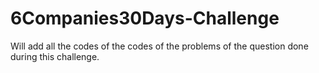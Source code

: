 # 6Companies30Days-Challenge
Will add all the codes of the codes of the problems of the question done during this challenge.
